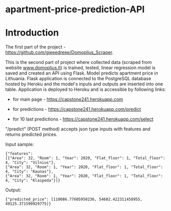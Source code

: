 # apartment-price-prediction-API
# Introduction

The first part of the project - https://github.com/gieeedreee/Domoplius_Scraper.

This is the second part of project where collected data (scraped from website www.domoplius.lt) is trained, tested, linear regression model is saved and created an API using Flask.
Model predicts apartment price in Lithuania. Flask application is connected to the PostgreSQL database hosted by Heroku and the model's inputs and outputs are inserted into one table.
Application is deployed  to Heroku and is accessible by following links:

 * for main page - https://capstone241.herokuapp.com
 
 * for predictions - https://capstone241.herokuapp.com/predict
 
 * for 10 last predictions - https://capstone241.herokuapp.com/select
 
"/predict" (POST method) accepts json type inputs with features and returns predicted prices.

 Input sample: 

    {"features": 
    [{"Area": 32, "Room": 1, "Year": 2020, "Flat_floor": 1, "Total_floor": 4, "City": "Vilnius"}, 
    {"Area": 32, "Room": 1, "Year": 2020, "Flat_floor": 1, "Total_floor": 4, "City": "Kaunas"}, 
    {"Area": 32, "Room": 1, "Year": 2020, "Flat_floor": 1, "Total_floor": 4, "City": "Klaipeda"}]}

Output:

    {"predicted_price": [110086.77605950236, 54602.422311458955, 49125.371590929775]}
